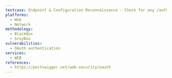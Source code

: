 ```yaml
---
testcase: Endpoint & Configuration Reconnaissance - Check for any /authorization, /token, /callback, /userinfo, /.well-known/oauth-authorization-server, or /.well-known/openid-configuration endpoints to confirm OAuth/OpenID presence and supported flows. Web (HTTP/HTTPS) service
platforms: 
  - Web
  - Network
methodology: 
  - BlackBox
  - GreyBox
vulnerabilities:
  - OAuth authentication
services:
  - WEB
references:
  - https://portswigger.net/web-security/oauth
---
```

